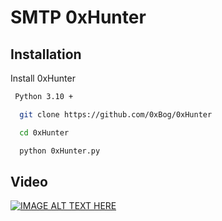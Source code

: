 # SMTP 0xHunter

## Installation

Install 0xHunter


```bash
 Python 3.10 +
```

```bash
  git clone https://github.com/0xBog/0xHunter

  cd 0xHunter

  python 0xHunter.py
```



## Video

[![IMAGE ALT TEXT HERE](https://i.ibb.co/MyGp8KjS/Capture.png)](https://www.youtube.com/watch?v=1j707zrjdd4)
